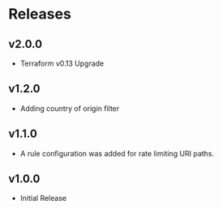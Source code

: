 # Releases

## v2.0.0

- Terraform v0.13 Upgrade

## v1.2.0

- Adding country of origin filter

## v1.1.0

- A rule configuration was added for rate limiting URI paths.

## v1.0.0

- Initial Release
